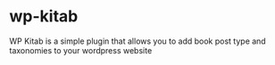 # wp-kitab
WP Kitab is a simple plugin that allows you to add book post type and taxonomies to your wordpress website
